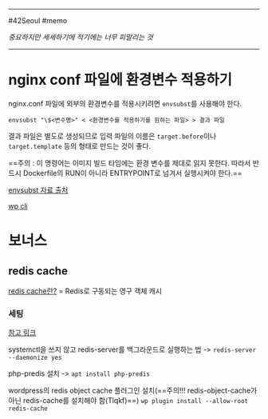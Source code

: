 

---

#42Seoul #memo

*중요하지만 세세하기에 적기에는 너무 피말리는 것*

---

# nginx conf 파일에 환경변수 적용하기

nginx.conf 파일에 외부의 환경변수를 적용시키려면 `envsubst`를 사용해야 한다.

`envsubst "\$<변수명>" < <환경변수를 적용하기를 원하는 파일> > 결과 파일`

결과 파일은 별도로 생성되므로 입력 파일의 이름은 `target.before`이나 `target.template` 등의 형태로 만드는 것이 좋다.

==주의 : 이 명령어는 이미지 빌드 타임에는 환경 변수를 제대로 읽지 못한다. 따라서 반드시 Dockerfile의 RUN이 아니라 ENTRYPOINT로 넘겨서 실행시켜야 한다.==

[envsubst 자료 출처](https://gukjan9.tistory.com/134)

[wp cli](https://make.wordpress.org/cli/handbook/guides/quick-start/)

# 보너스

## redis cache

[redis cache란?](https://ko.wordpress.org/plugins/redis-cache/) = Redis로 구동되는 영구 객체 캐시 

### 세팅

[참고 링크](https://hoing.io/archives/53699)

systemctl을 쓰지 않고 redis-server를 백그라운드로 실행하는 법 -> 
`redis-server --daemonize yes`

php-predis 설치 ->
`apt install php-predis`

wordpress의 redis object cache 플러그인 설치(==주의!!! redis-object-cache가 아닌 redis-cache를 설치해야 함(Tlqkf)==)
`wp plugin install --allow-root redis-cache`
